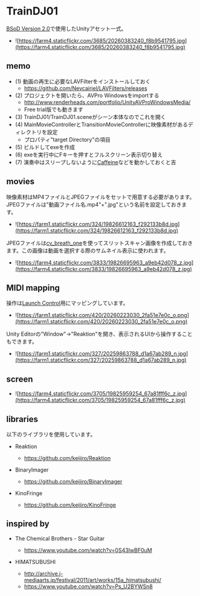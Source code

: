 TrainDJ01
====
[BSoD Version 2.0](http://bsod.fukuchilab.org/)で使用したUnityアセット一式。

* ![https://farm4.staticflickr.com/3685/20260383240_f8b9541795.jpg](https://farm4.staticflickr.com/3685/20260383240_f8b9541795.jpg)

memo
----
* (1) 動画の再生に必要なLAVFilterをインストールしておく
  * https://github.com/Nevcairiel/LAVFilters/releases
* (2) プロジェクトを開いたら、AVPro Windowsをimportする
  * http://www.renderheads.com/portfolio/UnityAVProWindowsMedia/
  * Free trial版でも動きます
* (3) TrainDJ01/TrainDJ01.sceneがシーン本体なのでこれを開く
* (4) MainMovieControllerとTransitionMovieControllerに映像素材があるディレクトリを設定
  * プロパティ"target Directory"の項目
* (5) ビルドしてexeを作成
* (6) exeを実行中にFキーを押すとフルスクリーン表示切り替え
* (7) 演奏中はスリープしないように[Caffeine](http://www.zhornsoftware.co.uk/caffeine/)などを動かしておくと吉

movies
----
映像素材はMP4ファイルとJPEGファイルをセットで用意する必要があります。
JPEGファイルは"動画ファイル名.mp4"+".jpg"という名前を設定しておきます。

* ![https://farm1.staticflickr.com/324/19826612163_f292133b8d.jpg](https://farm1.staticflickr.com/324/19826612163_f292133b8d.jpg)

JPEGファイルは[cv_breath_one](https://github.com/yoggy/cv_breath_one)を使ってスリットスキャン画像を作成しておきます。この画像は動画を選択する際のサムネイル表示に使われます。

* ![https://farm4.staticflickr.com/3833/19826695963_a9eb42d078_z.jpg](https://farm4.staticflickr.com/3833/19826695963_a9eb42d078_z.jpg)

MIDI mapping
----
操作は[Launch Control](http://www.h-resolution.com/novation/launchcontrol.php)用にマッピングしています。

* ![https://farm1.staticflickr.com/420/20260223030_2fa51e7e0c_o.png](https://farm1.staticflickr.com/420/20260223030_2fa51e7e0c_o.png)

Unity Editorの"Window"->"Reaktion"を開き、表示されるUIから操作することもできます。

* ![https://farm1.staticflickr.com/327/20259863788_d1a67ab289_n.jpg](https://farm1.staticflickr.com/327/20259863788_d1a67ab289_n.jpg)

screen
----
* ![https://farm4.staticflickr.com/3705/19825959254_67a81fff6c_z.jpg](https://farm4.staticflickr.com/3705/19825959254_67a81fff6c_z.jpg)


libraries
----
以下のライブラリを使用しています。

  * Reaktion
    * https://github.com/keijiro/Reaktion

  * BinaryImager
    * https://github.com/keijiro/BinaryImager

  * KinoFringe
    * https://github.com/keijiro/KinoFringe

inspired by
----
* The Chemical Brothers - Star Guitar
  * https://www.youtube.com/watch?v=0S43IwBF0uM

* HIMATSUBUSHI
  * http://archive.j-mediaarts.jp/festival/2011/art/works/15a_himatsubushi/
  * https://www.youtube.com/watch?v=Ps_U2BYWSn8

